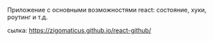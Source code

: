 Приложение с основными возможностями react: состояние, хуки, роутинг и т.д.

сылка: https://zigomaticus.github.io/react-github/